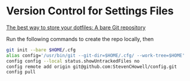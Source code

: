 # Version Control for Settings Files

[The best way to store your dotfiles: A bare Git repository](https://www.atlassian.com/git/tutorials/dotfiles)

Run the following commands to create the repo locally, then 

```bash
git init --bare $HOME/.cfg
alias config='/usr/bin/git --git-dir=$HOME/.cfg/ --work-tree=$HOME'
config config --local status.showUntrackedFiles no
config remote add origin git@github.com:StevenCHowell/config.git
config pull
```

